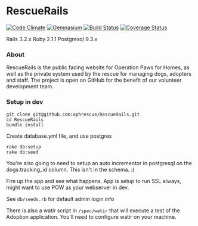 # RescueRails

[![Code Climate](https://codeclimate.com/github/ophrescue/RescueRails.png)](https://codeclimate.com/github/ophrescue/RescueRails) [![Gemnasium](https://gemnasium.com/ophrescue/RescueRails.png)](https://gemnasium.com/ophrescue/RescueRails) [![Build Status](https://travis-ci.org/ophrescue/RescueRails.svg?branch=master)](https://travis-ci.org/ophrescue/RescueRails) [![Coverage Status](https://coveralls.io/repos/ophrescue/RescueRails/badge.svg?branch=master)](https://coveralls.io/r/ophrescue/RescueRails?branch=master)

Rails 3.2.x
Ruby 2.1.1
Postgresql 9.3.x

### About
RescueRails is the public facing website for Operation Paws for Homes, as well as the private system used by the rescue for managing dogs, adopters and staff.  The project is open on GitHub for the benefit of our volunteer development team.  



### Setup in dev

    git clone git@github.com:ophrescue/RescueRails.git
    cd RescueRails
    bundle install

Create database.yml file, and use postgres

    rake db:setup
    rake db:seed

You're also going to need to setup an auto incrementor in postgresql on the dogs.tracking_id column.  This isn't in the schema. :(

Fire up the app and see what happens.  App is setup to run SSL always, might want to use POW as your webserver in dev.

See `db/seeds.rb` for default admin login info


There is also a watir script in `/spec/watir` that will execute a test of the Adoption application.  You'll need to configure watir on your machine.



